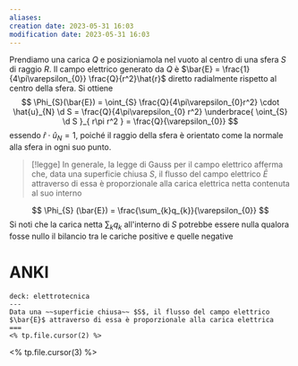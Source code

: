 ```yaml
---
aliases: 
creation date: 2023-05-31 16:03
modification date: 2023-05-31 16:03
---
```


Prendiamo una carica $Q$ e posizioniamola nel vuoto al centro di una sfera $S$ di raggio $R$. Il campo elettrico generato da $Q$ è $\bar{E} = \frac{1}{4\pi\varepsilon_{0}} \frac{Q}{r^2}\hat{r}$ diretto radialmente rispetto al centro della sfera. Si ottiene
$$ \Phi_{S}(\bar{E}) = \oint_{S} \frac{Q}{4\pi\varepsilon_{0}r^2} \cdot \hat{u}_{N} \d S = \frac{Q}{4\pi\varepsilon_{0} r^2} \underbrace{ \oint_{S} \d S }_{ r\pi r^2 } = \frac{Q}{\varepsilon_{0}} $$
essendo $\hat{r} \cdot \hat{u}_{N} = 1$, poiché il raggio della sfera è orientato  come la normale alla sfera in ogni suo punto. 

> [!legge]
> In generale, la legge di Gauss per il campo elettrico afferma che, data una superficie chiusa $S$, il flusso del campo elettrico $\bar{E}$ attraverso di essa è proporzionale alla carica elettrica netta contenuta al suo interno

$$ \Phi_{S} (\bar{E}) = \frac{\sum_{k}q_{k}}{\varepsilon_{0}} $$
Si noti che la carica netta $\sum_{k} q_{k}$ all'interno di $S$ potrebbe essere nulla qualora fosse nullo il bilancio tra le cariche positive e quelle negative

# ANKI

```anki
deck: elettrotecnica 
---
Data una ~~superficie chiusa~~ $S$, il flusso del campo elettrico $\bar{E}$ attraverso di essa è proporzionale alla carica elettrica
===
<% tp.file.cursor(2) %>
```
<% tp.file.cursor(3) %>
